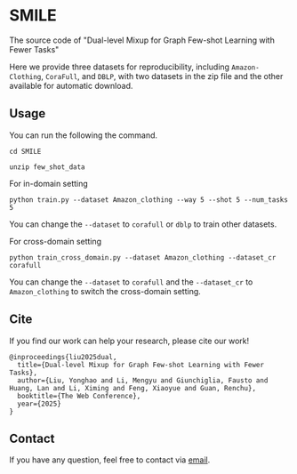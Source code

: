 # SMILE
The source code of "Dual-level Mixup for Graph Few-shot Learning with Fewer Tasks"

Here we provide three datasets for reproducibility, including ``Amazon-Clothing``, ``CoraFull``, and ``DBLP``, with two datasets in the zip file and the other available for automatic download.
## Usage
You can run the following the command.
```
cd SMILE
```

```
unzip few_shot_data
```

For in-domain setting
```
python train.py --dataset Amazon_clothing --way 5 --shot 5 --num_tasks 5
```
You can change the ```--dataset``` to ```corafull``` or ```dblp``` to train other datasets.

For cross-domain setting
```
python train_cross_domain.py --dataset Amazon_clothing --dataset_cr corafull
```

You can change the ```--dataset``` to ```corafull``` and the ```--dataset_cr``` to ```Amazon_clothing``` to switch the cross-domain setting.


## Cite

If you find our work can help your research, please cite our work! <br>
```
@inproceedings{liu2025dual,
  title={Dual-level Mixup for Graph Few-shot Learning with Fewer Tasks},
  author={Liu, Yonghao and Li, Mengyu and Giunchiglia, Fausto and Huang, Lan and Li, Ximing and Feng, Xiaoyue and Guan, Renchu},
  booktitle={The Web Conference},
  year={2025}
}
```

## Contact
If you have any question, feel free to contact via [email](mailto:yonghao20@mails.jlu.edu.cn).
